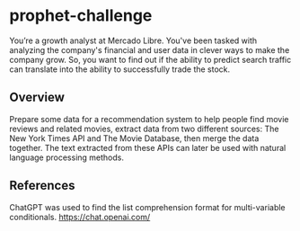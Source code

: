# prophet-challenge
You’re a growth analyst at Mercado Libre. You've been tasked with analyzing the company's financial and user data in clever ways to make the company grow. So, you want to find out if the ability to predict search traffic can translate into the ability to successfully trade the stock. 

## Overview 
Prepare some data for a recommendation system to help people find movie reviews and related movies, extract data from two different sources: The New York Times API and The Movie Database, then merge the data together. The text extracted from these APIs can later be used with natural language processing methods.

## References

ChatGPT was used to find the list comprehension format for multi-variable conditionals. https://chat.openai.com/
